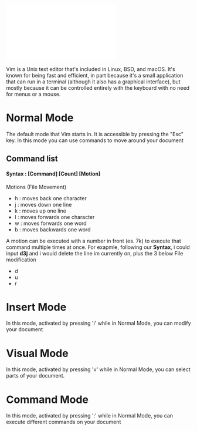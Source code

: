 ![Vim Cheat Sheet](vim_cheat_sheet.pdf)

Vim is a Unix text editor that's included in Linux, BSD, and macOS. It's known for being fast and efficient, in part because it's a small application that can run in a terminal (although it also has a graphical interface), but mostly because it can be controlled entirely with the keyboard with no need for menus or a mouse.

# Normal Mode
The default mode that Vim starts in. It is accessible by pressing the "Esc" key. In this mode you can use commands to move around your document 

## Command list
#### Syntax : [Command] [Count] [Motion] 
Motions (File Movement)
 - h : moves back one character
 - j : moves down one line
 - k : moves up one line
 - l : moves forwards one character
 - w : moves forwards one word
 - b : moves backwards one word 

A motion can be executed with a number in front (es. 7k) to execute that command multiple times at once. For exapmle, following our **Syntax**, i could input **d3j** and i would delete the line im currently on, plus the 3 below
File modification
 - d
 - u
 - r

# Insert Mode
In this mode, activated by pressing 'i' while in Normal Mode, you can modify your document
# Visual Mode
In this mode, activated by pressing 'v' while in Normal Mode, you can select parts of your document.
# Command Mode
In this mode, activated by pressing ':' while in Normal Mode, you can execute different commands on your document 
